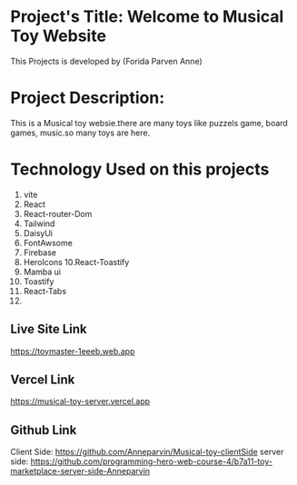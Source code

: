 # Project's Title: Welcome to Musical Toy Website
This Projects is developed by (Forida Parven Anne)

# Project Description: 
This is a Musical toy websie.there are many toys like puzzels game, board games, music.so many toys are here.


# Technology Used on this projects
1. vite
2. React
3. React-router-Dom
4. Tailwind
5. DaisyUi 
7. FontAwsome
8. Firebase
9. HeroIcons
10.React-Toastify
11. Mamba ui
12. Toastify
13. React-Tabs
14. 


## Live Site Link
https://toymaster-1eeeb.web.app

## Vercel Link
 https://musical-toy-server.vercel.app
 
## Github Link
Client Side: https://github.com/Anneparvin/Musical-toy-clientSide
server side: https://github.com/programming-hero-web-course-4/b7a11-toy-marketplace-server-side-Anneparvin 

